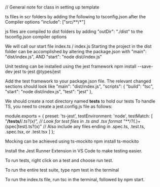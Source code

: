 // General note for class in setting up template

ts files in scr folders by adding the following to tsconfig.json after the Compiler options
"include": ["src/**/*"]

js files are compiled to dist folders by adding "outDir": "./dist" to the tsconfig.json compiler options

We will call our start file index.ts / index.js Starting the project in the dist folder can be accomplished by altering the package.json with
"main": "dist/index.js",
AND
"start": "node dist/index.js"

Unit testing can be installed using the jest framework
npm install --save-dev jest ts-jest @types/jest

Add the test framework to your package.json file. The relevant changed sections should look like
"main": "dist/index.js",
"scripts": {
"build": "tsc",
"start": "node dist/index.js",
"test": "jest"
},

We should create a root directory named **tests** to hold our tests
To handle TS, you need to create a jest.config.js file as follows:

module.exports = {
preset: 'ts-jest',
testEnvironment: 'node',
testMatch: [
"**/__tests__/**/*.ts?(x)", // Look for test files in .ts and .tsx format
"**/?(*.)+(spec|test).ts?(x)" // Also include any files ending in .spec.ts, .test.ts, .spec.tsx, or .test.tsx
]
};

Mocking can be achieved using ts-mockito
npm install ts-mockito

Install the Jest Runner Extension in VS Code to make testing easier.

To run tests, right click on a test and choose run test.

To run the entire test suite, type npm test in the terminal

To run the index.ts file, run tsc in the terminal, followed by npm start.
